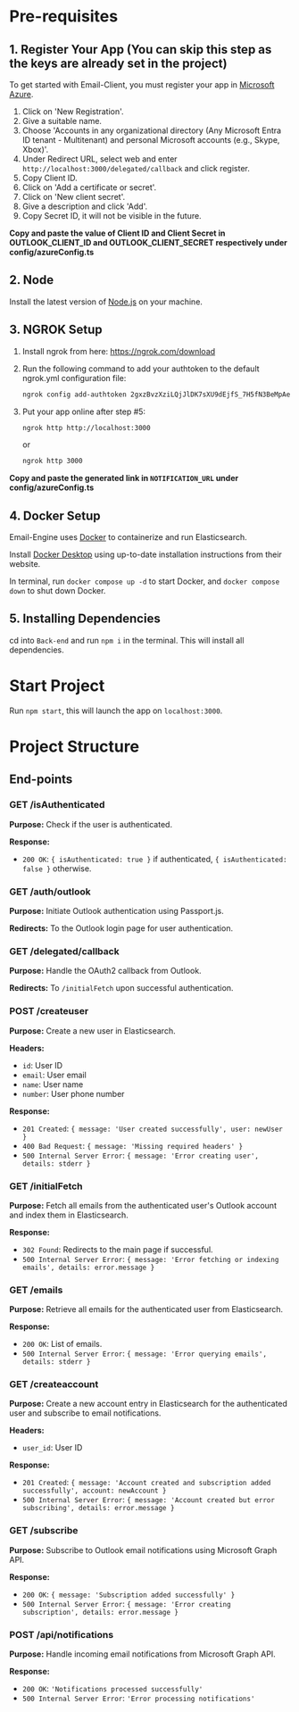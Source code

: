 # Pre-requisites

## 1. Register Your App (You can skip this step as the keys are already set in the project)

To get started with Email-Client, you must register your app in [Microsoft Azure](https://portal.azure.com/#view/Microsoft_AAD_RegisteredApps/ApplicationsListBlade).

1. Click on 'New Registration'.
2. Give a suitable name.
3. Choose 'Accounts in any organizational directory (Any Microsoft Entra ID tenant - Multitenant) and personal Microsoft accounts (e.g., Skype, Xbox)'.
4. Under Redirect URL, select web and enter `http://localhost:3000/delegated/callback` and click register.
5. Copy Client ID.
6. Click on 'Add a certificate or secret'.
7. Click on 'New client secret'.
8. Give a description and click 'Add'.
9. Copy Secret ID, it will not be visible in the future.

**Copy and paste the value of Client ID and Client Secret in OUTLOOK_CLIENT_ID and OUTLOOK_CLIENT_SECRET respectively under config/azureConfig.ts**

## 2. Node

Install the latest version of [Node.js](https://nodejs.org/en/download/package-manager) on your machine.

## 3. NGROK Setup

1. Install ngrok from here: https://ngrok.com/download

2. Run the following command to add your authtoken to the default ngrok.yml configuration file:

   ```sh
   ngrok config add-authtoken 2gxzBvzXziLQjJlDK7sXU9dEjfS_7H5fN3BeMpAecMfa5DPbb
   ```

3. Put your app online after step #5:

   ```sh
   ngrok http http://localhost:3000
   ```

   or

   ```sh
   ngrok http 3000
   ```

**Copy and paste the generated link in `NOTIFICATION_URL` under config/azureConfig.ts**

## 4. Docker Setup

Email-Engine uses [Docker](https://www.docker.com/) to containerize and run Elasticsearch.

Install [Docker Desktop](https://docs.docker.com/install/) using up-to-date installation instructions from their website.

In terminal, run `docker compose up -d` to start Docker, and `docker compose down` to shut down Docker.

## 5. Installing Dependencies

cd into `Back-end` and run `npm i` in the terminal. This will install all dependencies.

# Start Project

Run `npm start`, this will launch the app on `localhost:3000`.

# Project Structure

## End-points

### GET /isAuthenticated

**Purpose:** Check if the user is authenticated.

**Response:**

- `200 OK`: `{ isAuthenticated: true }` if authenticated, `{ isAuthenticated: false }` otherwise.

### GET /auth/outlook

**Purpose:** Initiate Outlook authentication using Passport.js.

**Redirects:** To the Outlook login page for user authentication.

### GET /delegated/callback

**Purpose:** Handle the OAuth2 callback from Outlook.

**Redirects:** To `/initialFetch` upon successful authentication.

### POST /createuser

**Purpose:** Create a new user in Elasticsearch.

**Headers:**

- `id`: User ID
- `email`: User email
- `name`: User name
- `number`: User phone number

**Response:**

- `201 Created`: `{ message: 'User created successfully', user: newUser }`
- `400 Bad Request`: `{ message: 'Missing required headers' }`
- `500 Internal Server Error`: `{ message: 'Error creating user', details: stderr }`

### GET /initialFetch

**Purpose:** Fetch all emails from the authenticated user's Outlook account and index them in Elasticsearch.

**Response:**

- `302 Found`: Redirects to the main page if successful.
- `500 Internal Server Error`: `{ message: 'Error fetching or indexing emails', details: error.message }`

### GET /emails

**Purpose:** Retrieve all emails for the authenticated user from Elasticsearch.

**Response:**

- `200 OK`: List of emails.
- `500 Internal Server Error`: `{ message: 'Error querying emails', details: stderr }`

### GET /createaccount

**Purpose:** Create a new account entry in Elasticsearch for the authenticated user and subscribe to email notifications.

**Headers:**

- `user_id`: User ID

**Response:**

- `201 Created`: `{ message: 'Account created and subscription added successfully', account: newAccount }`
- `500 Internal Server Error`: `{ message: 'Account created but error subscribing', details: error.message }`

### GET /subscribe

**Purpose:** Subscribe to Outlook email notifications using Microsoft Graph API.

**Response:**

- `200 OK`: `{ message: 'Subscription added successfully' }`
- `500 Internal Server Error`: `{ message: 'Error creating subscription', details: error.message }`

### POST /api/notifications

**Purpose:** Handle incoming email notifications from Microsoft Graph API.

**Response:**

- `200 OK`: `'Notifications processed successfully'`
- `500 Internal Server Error`: `'Error processing notifications'`
